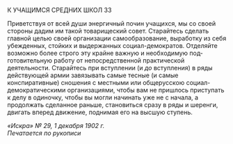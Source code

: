 К УЧАЩИМСЯ СРЕДНИХ ШКОЛ 33

Приветствуя от всей души энергичный почин учащихся, мы со своей стороны дадим им такой товарищеский совет. Старайтесь сделать главной целью своей организации самообразование, выработку из себя убежденных, стойких и выдержанных социал-демократов. Отделяйте возможно более строго эту крайне важную и необходимую под­готовительную работу от непосредственной практической деятельности. Старайтесь при вступлении (и _до_ вступления) в ряды действующей армии завязывать самые тесные (и самые конспиративные) сношения с местными или общерусскою социал-демократическими организациями, чтобы вам не пришлось приступать к делу в оди­ночку, чтобы вы могли начинать уже не с начала, а продолжать сделанное раньше, ста­новиться сразу в ряды и шеренги, двигать вперед движение, поднимая его на высшую ступень.

_«Искра» № 29, 1 декабря 1902 г.                                                       Печатается по рукописи_
